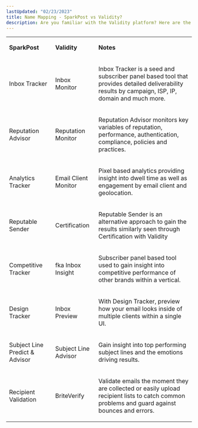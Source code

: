 ```yaml
---
lastUpdated: "02/23/2023"
title: Name Mapping - SparkPost vs Validity?
description: Are you familiar with the Validity platform? Here are the naming equivalents between platforms.
---
```


<table>
  <tbody>
    <tr>
      <td>
        <p class="no-margin"><b>SparkPost</b></p>
      </td>
      <td>
        <p class="no-margin"><b>Validity</b></p>
      </td>
      <td>
        <p class="no-margin"><b>Notes</b></p>
      </td>
    </tr>
    <tr>
      <td><p class="no-margin">Inbox Tracker</p></td>
      <td><p class="no-margin">Inbox Monitor</p></td>
      <td>
        <p class="no-margin">
          Inbox Tracker is a seed and subscriber panel based tool that provides
          detailed deliverability results by campaign, ISP, IP, domain and much
          more.
        </p>
      </td>
    </tr>
    <tr>
      <td><p class="no-margin">Reputation Advisor</p></td>
      <td><p class="no-margin">Reputation Monitor</p></td>
      <td>
        <p class="no-margin">
          Reputation Advisor monitors key variables of reputation, performance,
          authentication, compliance, policies and practices.
        </p>
      </td>
    </tr>
    <tr>
      <td><p class="no-margin">Analytics Tracker</p></td>
      <td><p class="no-margin">Email Client Monitor</p></td>
      <td>
        <p class="no-margin">
          Pixel based analytics providing insight into dwell time as well as
          engagement by email client and geolocation.
        </p>
      </td>
    </tr>
    <tr>
      <td><p class="no-margin">Reputable Sender</p></td>
      <td><p class="no-margin">Certification</p></td>
      <td>
        <p class="no-margin">
          Reputable Sender is an alternative approach to gain the results
          similarly seen through Certification with Validity
        </p>
      </td>
    </tr>
    <tr>
      <td><p class="no-margin">Competitive Tracker</p></td>
      <td><p class="no-margin">fka Inbox Insight</p></td>
      <td>
        <p class="no-margin">
          Subscriber panel based tool used to gain insight into competitive
          performance of other brands within a vertical.
        </p>
      </td>
    </tr>
    <tr>
      <td><p class="no-margin">Design Tracker</p></td>
      <td><p class="no-margin">Inbox Preview</p></td>
      <td>
        <p class="no-margin">
          With Design Tracker, preview how your email looks inside of multiple
          clients within a single UI.
        </p>
      </td>
    </tr>
    <tr>
      <td><p class="no-margin">Subject Line Predict &amp; Advisor</p></td>
      <td><p class="no-margin">Subject Line Advisor</p></td>
      <td>
        <p class="no-margin">
          Gain insight into top performing subject lines and the emotions
          driving results.
        </p>
      </td>
    </tr>
    <tr>
      <td><p class="no-margin">Recipient Validation</p></td>
      <td><p class="no-margin">BriteVerify</p></td>
      <td>
        <p class="no-margin">
          Validate emails the moment they are collected or easily upload
          recipient lists to catch common problems and guard against bounces and
          errors.
        </p>
      </td>
    </tr>
  </tbody>
</table>
